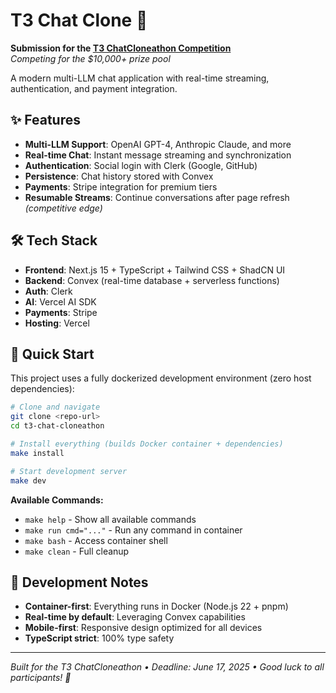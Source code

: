 # T3 Chat Clone 🚀

**Submission for the [T3 ChatCloneathon Competition](https://cloneathon.t3.chat)**  
*Competing for the $10,000+ prize pool*

A modern multi-LLM chat application with real-time streaming, authentication, and payment integration.

## ✨ Features

- **Multi-LLM Support**: OpenAI GPT-4, Anthropic Claude, and more
- **Real-time Chat**: Instant message streaming and synchronization
- **Authentication**: Social login with Clerk (Google, GitHub)
- **Persistence**: Chat history stored with Convex
- **Payments**: Stripe integration for premium tiers
- **Resumable Streams**: Continue conversations after page refresh *(competitive edge)*

## 🛠️ Tech Stack

- **Frontend**: Next.js 15 + TypeScript + Tailwind CSS + ShadCN UI
- **Backend**: Convex (real-time database + serverless functions)
- **Auth**: Clerk
- **AI**: Vercel AI SDK
- **Payments**: Stripe
- **Hosting**: Vercel

## 🚀 Quick Start

This project uses a fully dockerized development environment (zero host dependencies):

```bash
# Clone and navigate
git clone <repo-url>
cd t3-chat-cloneathon

# Install everything (builds Docker container + dependencies)
make install

# Start development server
make dev
```

**Available Commands:**

- `make help` - Show all available commands
- `make run cmd="..."` - Run any command in container
- `make bash` - Access container shell
- `make clean` - Full cleanup

## 📝 Development Notes

- **Container-first**: Everything runs in Docker (Node.js 22 + pnpm)
- **Real-time by default**: Leveraging Convex capabilities
- **Mobile-first**: Responsive design optimized for all devices
- **TypeScript strict**: 100% type safety

---

*Built for the T3 ChatCloneathon • Deadline: June 17, 2025 • Good luck to all participants! 🎯*
